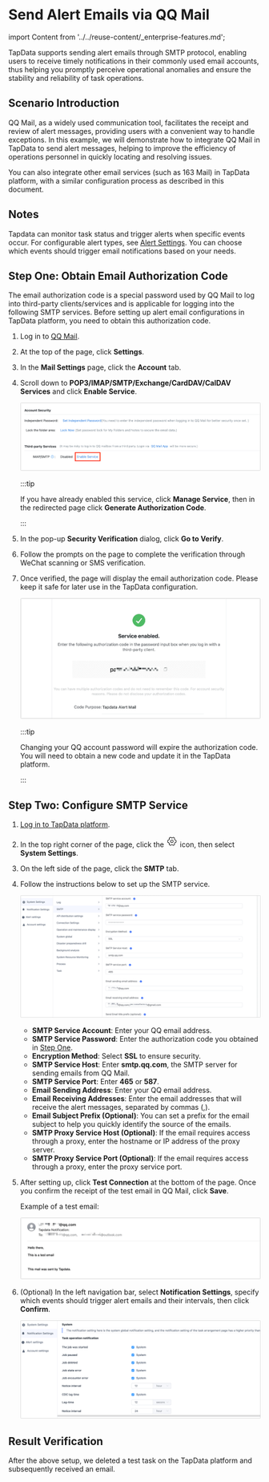# Send Alert Emails via QQ Mail
import Content from '../../reuse-content/_enterprise-features.md';

<Content />

TapData supports sending alert emails through SMTP protocol, enabling users to receive timely notifications in their commonly used email accounts, thus helping you promptly perceive operational anomalies and ensure the stability and reliability of task operations.

## Scenario Introduction

QQ Mail, as a widely used communication tool, facilitates the receipt and review of alert messages, providing users with a convenient way to handle exceptions. In this example, we will demonstrate how to integrate QQ Mail in TapData to send alert messages, helping to improve the efficiency of operations personnel in quickly locating and resolving issues.

You can also integrate other email services (such as 163 Mail) in TapData platform, with a similar configuration process as described in this document.

## Notes

Tapdata can monitor task status and trigger alerts when specific events occur.
For configurable alert types, see [Alert Settings](../../system-admin/other-settings/notification.md). You can choose which events should trigger email notifications based on your needs.

## Step One: Obtain Email Authorization Code

The email authorization code is a special password used by QQ Mail to log into third-party clients/services and is applicable for logging into the following SMTP services. Before setting up alert email configurations in TapData platform, you need to obtain this authorization code.

1. Log in to [QQ Mail](https://mail.qq.com/).

2. At the top of the page, click **Settings**.

3. In the **Mail Settings** page, click the **Account** tab.

4. Scroll down to **POP3/IMAP/SMTP/Exchange/CardDAV/CalDAV Services** and click **Enable Service**.

   ![Enable Service](../../images/turn_on_qqmail_smtp.png)

   :::tip

   If you have already enabled this service, click **Manage Service**, then in the redirected page click **Generate Authorization Code**.

   :::

5. In the pop-up **Security Verification** dialog, click **Go to Verify**.

6. Follow the prompts on the page to complete the verification through WeChat scanning or SMS verification.

7. Once verified, the page will display the email authorization code. Please keep it safe for later use in the TapData configuration.

   ![Email Authorization Code](../../images/qqmail_code.png)

   :::tip

   Changing your QQ account password will expire the authorization code. You will need to obtain a new code and update it in the TapData platform.

   :::



## Step Two: Configure SMTP Service

1. [Log in to TapData platform](../../user-guide/log-in.md).

2. In the top right corner of the page, click the ![](../../images/setting.png) icon, then select **System Settings**.

3. On the left side of the page, click the **SMTP** tab.

4. Follow the instructions below to set up the SMTP service.

   ![SMTP Service Settings](../../images/qqmail_smtp_settings.png)

   * **SMTP Service Account**: Enter your QQ email address.
   * **SMTP Service Password**: Enter the authorization code you obtained in [Step One](#mail-code).
   * **Encryption Method**: Select **SSL** to ensure security.
   * **SMTP Service Host**: Enter **smtp.qq.com**, the SMTP server for sending emails from QQ Mail.
   * **SMTP Service Port**: Enter **465** or **587**.
   * **Email Sending Address**: Enter your QQ email address.
   * **Email Receiving Addresses**: Enter the email addresses that will receive the alert messages, separated by commas (,).
   * **Email Subject Prefix (Optional)**: You can set a prefix for the email subject to help you quickly identify the source of the emails.
   * **SMTP Proxy Service Host (Optional)**: If the email requires access through a proxy, enter the hostname or IP address of the proxy server.
   * **SMTP Proxy Service Port (Optional)**: If the email requires access through a proxy, enter the proxy service port.

5. After setting up, click **Test Connection** at the bottom of the page. Once you confirm the receipt of the test email in QQ Mail, click **Save**.

   Example of a test email:

   ![Test Email](../../images/test_mail_demo.png)

6. (Optional) In the left navigation bar, select **Notification Settings**, specify which events should trigger alert emails and their intervals, then click **Confirm**.

   ![Notification Settings](../../images/notice_settings.png)



## Result Verification

After the above setup, we deleted a test task on the TapData platform and subsequently received an email.